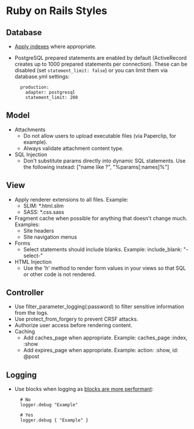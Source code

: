 # Ruby on Rails Styles

## Database

- [Apply indexes](http://robots.thoughtbot.com/post/163627511/a-grand-piano-for-your-violin) where appropriate.
- PostgreSQL prepared statements are enabled by default (ActiveRecord creates up to 1000 prepared statements per
  connection). These can be disabled (set `statement_limit: false`) or you can limit them via database.yml settings:

        production:
          adapter: postgresql
          statement_limit: 200

## Model

- Attachments
    - Do not allow users to upload executable files (via Paperclip, for example).
    - Always validate attachment content type.
- SQL Injection
    - Don't substitute params directly into dynamic SQL statements. Use the following
      instead: ["name like ?", "%params[:names]%"]

## View

- Apply renderer extensions to all files. Example:
    - SLIM: *.html.slim
    - SASS: *.css.sass
- Fragment cache when possible for anything that doesn't change much. Examples:
    - Site headers
    - Site navigation menus
- Forms
    - Select statements should include blanks. Example: include_blank: "-select-"
- HTML Injection
    - Use the 'h' method to render form values in your views so that SQL or other code is not rendered.

## Controller

- Use filter_parameter_logging(:password) to filter sensitive information from the logs.
- Use protect_from_forgery to prevent CRSF attacks.
- Authorize user access before rendering content.
- Caching
    - Add caches_page when appropriate. Example: caches_page :index, :show
    - Add expires_page when appropriate. Example: action: :show, id: @post

## Logging

- Use blocks when logging as [blocks are more
  performant](http://guides.rubyonrails.org/debugging_rails_applications.html#impact-of-logs-on-performance):

        # No
        logger.debug "Example"

        # Yes
        logger.debug { "Example" }
